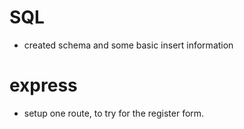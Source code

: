 # SQL
- created schema and some basic insert information


# express
- setup one route, to try for the register form. 
